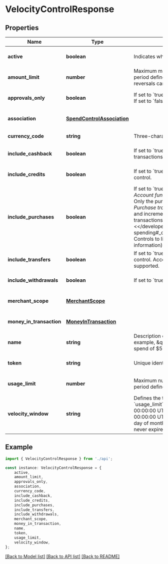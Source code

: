 # VelocityControlResponse


## Properties

Name | Type | Description | Notes
------------ | ------------- | ------------- | -------------
**active** | **boolean** | Indicates whether the velocity control is active. | [optional] [default to undefined]
**amount_limit** | **number** | Maximum monetary sum that can be cleared within the time period defined by the &#x60;velocity_window&#x60; field. Refunds and reversals cannot exceed this limit. | [default to undefined]
**approvals_only** | **boolean** | If set to &#x60;true&#x60;, only approved transactions are subject to control. If set to &#x60;false&#x60;, only declined transactions are subject to control. | [optional] [default to undefined]
**association** | [**SpendControlAssociation**](SpendControlAssociation.md) |  | [optional] [default to undefined]
**currency_code** | **string** | Three-character ISO 4217 currency code. | [default to undefined]
**include_cashback** | **boolean** | If set to &#x60;true&#x60;, the cashback components of point-of-sale transactions are subject to control. | [optional] [default to undefined]
**include_credits** | **boolean** | If set to &#x60;true&#x60;, original credit transactions (OCT) are subject to control. | [optional] [default to undefined]
**include_purchases** | **boolean** | If set to &#x60;true&#x60;, the following transactions are subject to control:  * *Account funding:* All account funding transactions * *Cashback:* Only the purchase component of cashback transactions * *Purchase transactions:* All authorizations, PIN debit transactions, and incremental transactions * *Quasi-cash:* All quasi-cash transactions * *Refunds:* All refund transactions (see &lt;&lt;/developer-guides/controlling-spending#_controls_to_limit_amount_and_frequency_of_spending, Controls to limit amount and frequency of spending&gt;&gt; for more information) * *Reversals:* All reversal transactions | [optional] [default to undefined]
**include_transfers** | **boolean** | If set to &#x60;true&#x60;, account-to-account transfers are subject to control. Account-to-account transfers are not currently supported. | [optional] [default to undefined]
**include_withdrawals** | **boolean** | If set to &#x60;true&#x60;, ATM withdrawals are subject to control. | [optional] [default to undefined]
**merchant_scope** | [**MerchantScope**](MerchantScope.md) |  | [optional] [default to undefined]
**money_in_transaction** | [**MoneyInTransaction**](MoneyInTransaction.md) |  | [optional] [default to undefined]
**name** | **string** | Description of how the velocity control restricts spending. For example, \&quot;Max spend of $500 per day\&quot; or \&quot;Max spend of $5000 per month for non-exempt employees\&quot;. | [optional] [default to undefined]
**token** | **string** | Unique identifier of the velocity control. | [optional] [default to undefined]
**usage_limit** | **number** | Maximum number of times a card can be used within the time period defined by the &#x60;velocity_window&#x60; field. | [optional] [default to undefined]
**velocity_window** | **string** | Defines the time period to which the &#x60;amount_limit&#x60; and &#x60;usage_limit&#x60; fields apply:  * *DAY* – one day; days begin at 00:00:00 UTC. * *WEEK* – one week; weeks begin Sundays at 00:00:00 UTC. * *MONTH* – one month; months begin on the first day of month at 00:00:00 UTC. * *LIFETIME* – forever; time period never expires. * *TRANSACTION* – a single transaction. | [default to undefined]

## Example

```typescript
import { VelocityControlResponse } from './api';

const instance: VelocityControlResponse = {
    active,
    amount_limit,
    approvals_only,
    association,
    currency_code,
    include_cashback,
    include_credits,
    include_purchases,
    include_transfers,
    include_withdrawals,
    merchant_scope,
    money_in_transaction,
    name,
    token,
    usage_limit,
    velocity_window,
};
```

[[Back to Model list]](../README.md#documentation-for-models) [[Back to API list]](../README.md#documentation-for-api-endpoints) [[Back to README]](../README.md)
